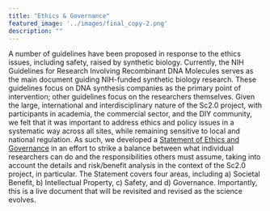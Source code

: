 ```yaml
---
title: "Ethics & Governance"
featured_image: '../images/final_copy-2.png'
description: ""
---
```


A number of guidelines have been proposed in response to the ethics issues, including safety, raised by synthetic biology. Currently, the NIH Guidelines for Research Involving Recombinant DNA Molecules serves as the main document guiding NIH-funded synthetic biology research. These guidelines focus on DNA synthesis companies as the primary point of intervention; other guidelines focus on the researchers themselves. Given the large, international and interdisciplinary nature of the Sc2.0 project, with participants in academia, the commercial sector, and the DIY community, we felt that it was important to address ethics and policy issues in a systematic way across all sites, while remaining sensitive to local and national regulation. As such, we developed a [Statement of Ethics and Governance](http://syntheticyeast.org/wp-content/uploads/2014/04/Sc2_EthicsAndGovernanceAgreement_131124final.pdf) in an effort to strike a balance between what individual researchers can do and the responsibilities others must assume, taking into account the details and risk/benefit analysis in the context of the Sc2.0 project, in particular. The Statement covers four areas, including a) Societal Benefit, b) Intellectual Property, c) Safety, and d) Governance. Importantly, this is a live document that will be revisited and revised as the science evolves.